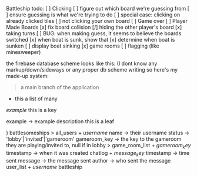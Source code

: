 Battleship
todo:
  [ ] Clicking
    [ ] figure out which board we're guessing from
    [ ] ensure guessing is what we're trying to do
    [ ] special case: clicking on already clicked tiles
    [ ] not clicking your own board
  [ ] Game over
  [ ] Player Made Boards
  [x] fix board collision
  [/] hiding the other player's board
  [x] taking turns
  [ ] BUG: when making guess, it seems to believe the boards switched
  [x] when boat is sunk, show that
      [x] determine when boat is sunken
  [ ] display boat sinking
  [x] game rooms
  [ ] flagging (like minesweeper)



the firebase database scheme looks like this:
(I dont know any markup/down/sideways or any proper db scheme writing so here's my made-up system:
  > a main branch of the application
  + this a list of many

  $example$
    this is a key

  example -> example description
      this is a leaf

)
battlesomeships
    > all_users
        + $username$
            name -> their username
            status -> 'lobby'|'invited'|'gameroom'
            gameroom_key -> the key to the gameroom they are playing/invited to, null if in lobby
    > game_room_list
        + $gameroom_key$
            timestamp -> when it was created
            chatlog
                + $message_key$
                    timestamp -> time sent
                    message -> the message sent
                    author -> who sent the message
            user_list
                + $username$
            battleship


